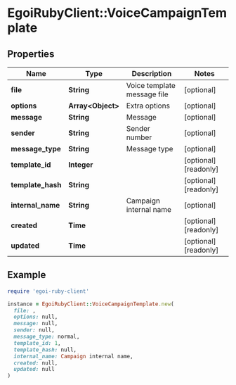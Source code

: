 # EgoiRubyClient::VoiceCampaignTemplate

## Properties

| Name | Type | Description | Notes |
| ---- | ---- | ----------- | ----- |
| **file** | **String** | Voice template message file | [optional] |
| **options** | **Array&lt;Object&gt;** | Extra options | [optional] |
| **message** | **String** | Message | [optional] |
| **sender** | **String** | Sender number | [optional] |
| **message_type** | **String** | Message type | [optional] |
| **template_id** | **Integer** |  | [optional][readonly] |
| **template_hash** | **String** |  | [optional][readonly] |
| **internal_name** | **String** | Campaign internal name | [optional] |
| **created** | **Time** |  | [optional][readonly] |
| **updated** | **Time** |  | [optional][readonly] |

## Example

```ruby
require 'egoi-ruby-client'

instance = EgoiRubyClient::VoiceCampaignTemplate.new(
  file: ,
  options: null,
  message: null,
  sender: null,
  message_type: normal,
  template_id: 1,
  template_hash: null,
  internal_name: Campaign internal name,
  created: null,
  updated: null
)
```

